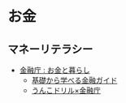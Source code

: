 # お金

## マネーリテラシー
- [金融庁 : お金と暮らし](https://www.fsa.go.jp/ordinary/kurashi.html)
  - [基礎から学べる金融ガイド](https://www.fsa.go.jp/teach/kou4.pdf)
  - [うんこドリル×金融庁](https://www.fsa.go.jp/policy/nisa2/unko/)
